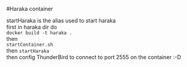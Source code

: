 #Haraka container       

startHaraka is the alias used to start haraka        
first in haraka dir do       
`docker build -t haraka .`        
then     
`startContainer.sh`     
then `startHaraka`     
then config ThunderBird to connect to port 2555 on the container :-D

